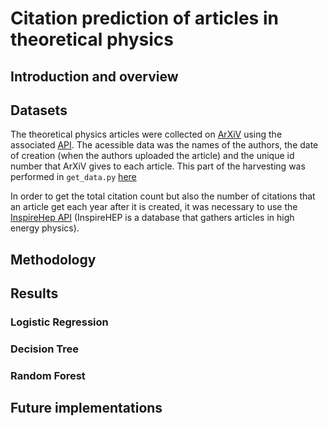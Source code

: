 # Citation prediction of articles in theoretical physics
## Introduction and overview

## Datasets

The theoretical physics articles were collected on [ArXiV](https://arxiv.org/) using the associated [API](https://arxiv.org/help/api/basics). The acessible data was the names of the authors, the date of creation (when the authors uploaded the article) and the unique id number that ArXiV gives to each article. This part of the harvesting was performed in `get_data.py` [here](\src\data\get_data.py)

In order to get the total citation count but also the number of citations that an article get each year after it is created, it was necessary to use the [InspireHep API](https://github.com/inspirehep/rest-api-doc) (InspireHEP is a database that gathers articles in high energy physics).

## Methodology



## Results
### Logistic Regression

### Decision Tree

### Random Forest

## Future implementations
